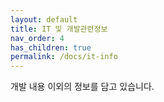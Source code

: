 ```yaml
---
layout: default
title: IT 및 개발관련정보
nav_order: 4
has_children: true
permalink: /docs/it-info
---
```


개발 내용 이외의 정보를 담고 있습니다.
